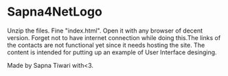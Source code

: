 # Sapna4NetLogo
Unzip the files. Fine "index.html". Open it with any browser of decent version. Forget not to have internet connection while doing this.The links of the contacts are not functional yet since it needs hosting the site. 
The content is intended for putting up an example of User Interface desinging.

Made by Sapna Tiwari with<3.
